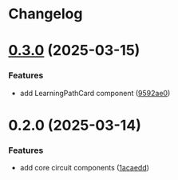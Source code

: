 # Changelog

# [0.3.0](https://github.com/txbrown/react-native-circuit-ui/compare/v0.2.0...v0.3.0) (2025-03-15)


### Features

* add LearningPathCard component ([9592ae0](https://github.com/txbrown/react-native-circuit-ui/commit/9592ae0e83684dc3523b7cb8bbe56892da14dd14))

# 0.2.0 (2025-03-14)


### Features

* add core circuit components ([1acaedd](https://github.com/txbrown/react-native-circuit-ui/commit/1acaedd1fd218fcbf84d83045248e46123fe4785))
